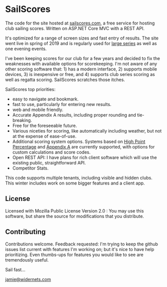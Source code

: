 # SailScores


The code for the site hosted at [sailscores.com][1], a free service for hosting club sailing scores.
Written on ASP.NET Core MVC with a REST API.

It's optimized for a range of screen sizes and fast entry of results. The site went
live in spring of 2019 and is regularly used for [large series][2] as well as one evening events.

I've been keeping scores for our club for a few years and decided to fix the
weaknesses with available options for scorekeeping. I'm not aware of any other scoring
software that: 1) has a modern interface, 2) supports mobile devices, 3) is inexpensive or free, and
4) supports club series scoring as well as regatta scoring. SailScores scratches those itches.

SailScores top priorities:
- easy to navigate and bookmark.
- fast to use, particularly for entering new results.
- web and mobile friendly.
- Accurate Appendix A results, including proper rounding and tie-breaking.
- Free for the foreseeable future.
- Various niceties for scoring, like automatically including weather, but not at the expense of ease-of-use.
- Additional scoring system options. Systems based on [High Point Percentage][4] and
[Appendix A][3] are currently supported, with options for custom calculations and score codes.
- Open REST API: I have plans for rich client software which will use the existing public,
straightforward API.
- Competitor Stats.

This code supports multiple tenants, including visible and hidden clubs. This winter includes
work on some bigger features and a client app.

## License

Licensed with Mozilla Public License Version 2.0 : You may use this software, but
share the source for modifications that you distribute.

## Contributing

Contributions welcome. Feedback requested: I'm trying to keep the github issues list
current with features I'm working on; but it's nice to have help prioritizing. Even
thumbs-ups for features you would like to see are tremendously useful.


Sail fast...

jamie@widernets.com

[1]: https://sailscores.com
[2]: https://sailscores.com/LHYC/2019/Wednesday%20Evenings
[3]: https://www.racingrulesofsailing.org/rules?part_id=53
[4]: https://www.ussailing.org/competition/rules-officiating/racing-rules/scoring-a-long-series/
